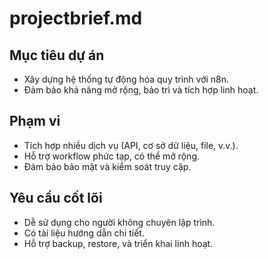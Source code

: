 # projectbrief.md

## Mục tiêu dự án
- Xây dựng hệ thống tự động hóa quy trình với n8n.
- Đảm bảo khả năng mở rộng, bảo trì và tích hợp linh hoạt.

## Phạm vi
- Tích hợp nhiều dịch vụ (API, cơ sở dữ liệu, file, v.v.).
- Hỗ trợ workflow phức tạp, có thể mở rộng.
- Đảm bảo bảo mật và kiểm soát truy cập.

## Yêu cầu cốt lõi
- Dễ sử dụng cho người không chuyên lập trình.
- Có tài liệu hướng dẫn chi tiết.
- Hỗ trợ backup, restore, và triển khai linh hoạt. 